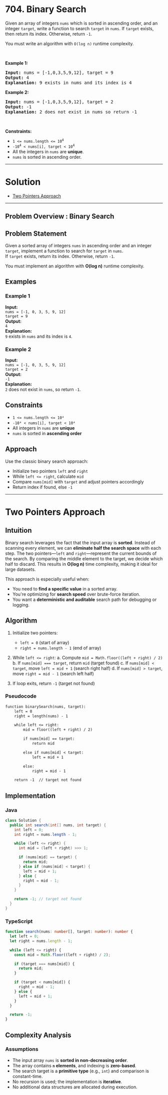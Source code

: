 # 704. Binary Search

<p>Given an array of integers <code>nums</code> which is sorted in ascending order, and an integer <code>target</code>, write a function to search <code>target</code> in <code>nums</code>. If <code>target</code> exists, then return its index. Otherwise, return <code>-1</code>.</p>

<p>You must write an algorithm with <code>O(log n)</code> runtime complexity.</p>

<p>&nbsp;</p>
<p><strong class="example">Example 1:</strong></p>

<pre><strong>Input:</strong> nums = [-1,0,3,5,9,12], target = 9
<strong>Output:</strong> 4
<strong>Explanation:</strong> 9 exists in nums and its index is 4
</pre>

<p><strong class="example">Example 2:</strong></p>

<pre><strong>Input:</strong> nums = [-1,0,3,5,9,12], target = 2
<strong>Output:</strong> -1
<strong>Explanation:</strong> 2 does not exist in nums so return -1
</pre>

<p>&nbsp;</p>
<p><strong>Constraints:</strong></p>

<ul>
	<li><code>1 &lt;= nums.length &lt;= 10<sup>4</sup></code></li>
	<li><code>-10<sup>4</sup> &lt; nums[i], target &lt; 10<sup>4</sup></code></li>
	<li>All the integers in <code>nums</code> are <strong>unique</strong>.</li>
	<li><code>nums</code> is sorted in ascending order.</li>
</ul>

---

# Solution

- [Two Pointers Approach](#two-pointers-approach)

---

## Problem Overview : Binary Search

## Problem Statement
Given a sorted array of integers `nums` in ascending order and an integer `target`, implement a function to search for `target` in `nums`.  
If `target` exists, return its index. Otherwise, return `-1`.

You must implement an algorithm with **O(log n)** runtime complexity.

## Examples

### Example 1
**Input:**  
`nums = [-1, 0, 3, 5, 9, 12]`  
`target = 9`  
**Output:**  
`4`  
**Explanation:**  
`9` exists in `nums` and its index is `4`.

### Example 2
**Input:**  
`nums = [-1, 0, 3, 5, 9, 12]`  
`target = 2`  
**Output:**  
`-1`  
**Explanation:**  
`2` does not exist in `nums`, so return `-1`.

## Constraints
- `1 <= nums.length <= 10⁴`
- `-10⁴ < nums[i], target < 10⁴`
- All integers in `nums` are **unique**
- `nums` is sorted in **ascending order**

## Approach
Use the classic binary search approach:  
- Initialize two pointers `left` and `right`  
- While `left <= right`, calculate `mid`  
- Compare `nums[mid]` with `target` and adjust pointers accordingly  
- Return index if found, else `-1`

---

# Two Pointers Approach

## Intuition

Binary search leverages the fact that the input array is **sorted**. Instead of scanning every element, we can **eliminate half the search space** with each step. The two pointers—`left` and `right`—represent the current bounds of the search. By comparing the middle element to the target, we decide which half to discard. This results in **O(log n)** time complexity, making it ideal for large datasets.

This approach is especially useful when:
- You need to **find a specific value** in a sorted array.
- You're optimizing for **search speed** over brute-force iteration.
- You want a **deterministic and auditable** search path for debugging or logging.

## Algorithm

1. Initialize two pointers:
   - `left = 0` (start of array)
   - `right = nums.length - 1` (end of array)

2. While `left <= right`:
   a. Compute `mid = Math.floor((left + right) / 2)`
   b. If `nums[mid] === target`, return `mid` (target found)
   c. If `nums[mid] < target`, move `left = mid + 1` (search right half)
   d. If `nums[mid] > target`, move `right = mid - 1` (search left half)

3. If loop exits, return `-1` (target not found)

### **Pseudocode**

```txt
function binarySearch(nums, target):
    left = 0
    right = length(nums) - 1

    while left <= right:
        mid = floor((left + right) / 2)

        if nums[mid] == target:
            return mid

        else if nums[mid] < target:
            left = mid + 1

        else:
            right = mid - 1

    return -1  // target not found
```

## Implementation

### Java

```java
class Solution {
  public int search(int[] nums, int target) {
    int left = 0;
    int right = nums.length - 1;

    while (left <= right) {
      int mid = (left + right) >>> 1;

      if (nums[mid] == target) {
        return mid;
      } else if (nums[mid] < target) {
        left = mid + 1;
      } else {
        right = mid - 1;
      }
    }

    return -1; // target not found
  }
}
```

### TypeScript

```typescript
function search(nums: number[], target: number): number {
  let left = 0;
  let right = nums.length - 1;

  while (left <= right) {
    const mid = Math.floor((left + right) / 2);

    if (target === nums[mid]) {
      return mid;
    }

    if (target < nums[mid]) {
      right = mid - 1;
    } else {
      left = mid + 1;
    }
  }

  return -1;
}
```

## **Complexity Analysis**

### **Assumptions**

- The input array `nums` is **sorted in non-decreasing order**.
- The array contains **`n` elements**, and indexing is **zero-based**.
- The search target is a **primitive type** (e.g., `int`) and comparison is constant-time.
- No recursion is used; the implementation is **iterative**.
- No additional data structures are allocated during execution.
